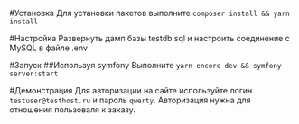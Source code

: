 #Установка
Для установки пакетов выполните `composer install && yarn install`

#Настройка
Развернуть дамп базы testdb.sql и настроить соединение с MySQL в файле .env

#Запуск
##Используя symfony
Выполните `yarn encore dev && symfony server:start`

#Демонстрация
Для авторизации на сайте используйте логин `testuser@testhost.ru` и пароль `qwerty`. 
Авторизация нужна для отношения пользоваля к заказу.
